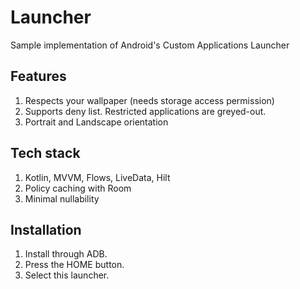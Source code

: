 # Launcher
Sample implementation of Android's Custom Applications Launcher

## Features
1. Respects your wallpaper (needs storage access permission)
2. Supports deny list. Restricted applications are greyed-out.
3. Portrait and Landscape orientation

## Tech stack
1. Kotlin, MVVM, Flows, LiveData, Hilt
2. Policy caching with Room
3. Minimal nullability

## Installation
1. Install through ADB.
2. Press the HOME button.
3. Select this launcher.